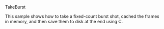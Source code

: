 TakeBurst

This sample shows how to take a fixed-count burst shot, cached the frames in memory, and then save them to disk at the end using C.
